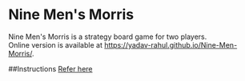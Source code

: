 # Nine Men's Morris
Nine Men's Morris is a strategy board game for two players. <br>
Online version is available at https://yadav-rahul.github.io/Nine-Men-Morris/.

##Instructions
[Refer here](https://en.wikipedia.org/wiki/Nine_Men%27s_Morris)